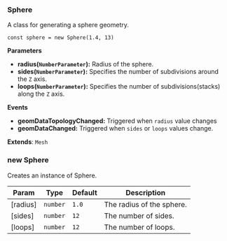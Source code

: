 <a name="Sphere"></a>

### Sphere 
A class for generating a sphere geometry.

```
const sphere = new Sphere(1.4, 13)
```

**Parameters**
* **radius(`NumberParameter`):** Radius of the sphere.
* **sides(`NumberParameter`):** Specifies the number of subdivisions around the `Z` axis.
* **loops(`NumberParameter`):** Specifies the number of subdivisions(stacks) along the `Z` axis.

**Events**
* **geomDataTopologyChanged:** Triggered when `radius` value changes
* **geomDataChanged:** Triggered when `sides` or `loops` values change.


**Extends**: <code>Mesh</code>  
<a name="new_Sphere_new"></a>

### new Sphere
Creates an instance of Sphere.


| Param | Type | Default | Description |
| --- | --- | --- | --- |
| [radius] | <code>number</code> | <code>1.0</code> | The radius of the sphere. |
| [sides] | <code>number</code> | <code>12</code> | The number of sides. |
| [loops] | <code>number</code> | <code>12</code> | The number of loops. |


